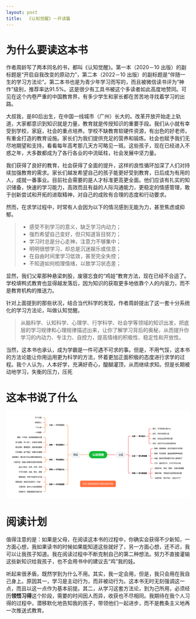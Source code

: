 ```yaml
---
layout: post
title:  《认知觉醒》－开读篇
---
```


# 为什么要读这本书

作者周龄写了两本同名的书，都叫《认知觉醒》。第一本（2020－10 出版）的副标题是“开启自我改变的原动力”，第二本（2022－10 出版）的副标题是“伴随一生的学习方法论”。第二本书也是为青少年学习而写的，而且被微信读书评为“神作”级别，推荐率达91.5%。这是很少有工具书被这个多读者如此高度地赞同。可见在这个内卷严重的中国教育界，有多少学生和家长都在苦苦地寻找着学习的出路。

大叔我，是80后出生，在中国一线城市（广州）长大的。改革开放开始走上轨道，大家都意识到知识就是力量，教育就是传授知识的重要手段。我们从小就有幸受到学校，家庭，社会的重点培养。学校不缺教育软硬件资源，有出色的好老师，有重金打造的教育设施。家长们为我们提供充足的营养和锻炼。社会也赋予我们无尽地期望和支持，看看每年高考那几天方可略见一斑。这些孩子，现在已经进入不惑之年，大多数都成为了各行各业的中流砥柱，社会发展中坚力量。

我们获得了良好的教育，社会获得了全面的提升，这样的良性循环加深了人们对持续加强教育的需求。家长们越发希望自己的孩子能更好受到教育，日后成为有用的人，成就一番事业。目前社会需要的是人才标准更高更全面。他们应该有扎实的知识储备，快速的学习能力，高效而且有益的人际沟通能力，更稳定的情感管理，敢于创新尝试和开拓的进取精神，对自己的成败有合理的态度和行动要求。

然而，在求学过程中，时常有人会因为以下的情况感到无能为力，甚至焦虑或抑郁。

>- 感受不到学习的意义，缺乏学习内动力；
>- 强烈希望自己变好，但只知道盲目努力；
>- 学习时总是分心走神，注意力不够集中；
>- 明明很想学习，却总是沉迷娱乐或信息；
>- 在自由时间里学习低效，甚至完全失控；
>- 不知道如何梳理情绪，以致学习状态差；

显然，我们父辈那种悬梁刺股，废寝忘食的“鸡娃”教育方法，现在已经不合适了。学校填鸭式教育也显得越发落后，因为知识的获取更多地依靠个人的内驱力，而不是教育机构的推送力。

针对上面提到的那些状况，结合当代科学的发现，作者周龄提出了这一套十分系统化的学习方法论，叫做认知觉醒。

> 从脑科学、认知科学、心理学、行学科学、社会学等领域的知识出发，把底层的学习规律和心理规律描述出来，让你了解学习背后的奥秘，从而提升你学习的内动力、专注力、自控力，提高情绪的积极性、稳定性和开放性。

当然，这本书也承认，成为学霸是一件可遇不可求的事。但是，不用气馁，这本书的方法论能让你用运用更为科学的方法，怀着更加正面积极的态度进行求学的过程。我个人认为，人本好学，充满好奇心，醍醐灌顶，从而继续求知。但是长期被动地学习，失衡的压力，压死


# 这本书说了什么



![思维导图](/assets/%E8%84%91%E5%9B%BE%E8%AE%A4%E7%9F%A5%E8%A7%89%E9%86%92.PNG)


# 阅读计划





值得注意的是：如果是父母，在阅读这本书的过程中，你确实会获得不少新知，一方面心想，我如果读书的时候如果能知道这些就好了，另一方面心想，还不迟，我可以让我孩子知道。我在阅读过程中不断克制自己的第二种想法。努力不直接灌输这些新知识给我孩子，也不会用书中的建议去“鸡”我的娃。

听起来很矛盾，既然学到为什么不用。其实，我一定会用，但是，我只会用在我自己身上。原因其一，学习是主动行为，而非被动行为。这本书无时无刻强调这一点，而且以这一点作为基本前提。其二，从学习这套方法论，到为己所用，必须经历**领悟习得**这个阶段，需要的时间因人而异，收获也不尽相同。我期待在我个人习得的过程中，潜移默化地告知我的孩子，带领他们一起进步，而不是教条主义地再一次推送式教育。


<!--stackedit_data:
eyJoaXN0b3J5IjpbLTQ1MTI0OTc3MywtMTU0MjkzODkxMywtMT
kzNjc1MjIzOSwtOTkwNDM1MDUxLC0xMDU1OTU0NjA4LC0yMDA3
NDA0NzQzLC0xMTk3MjAyODgzLC02MjE3Mjk4NjUsMjA3NTMwND
M2MCwtMTM3MTgzNjIyXX0=
-->